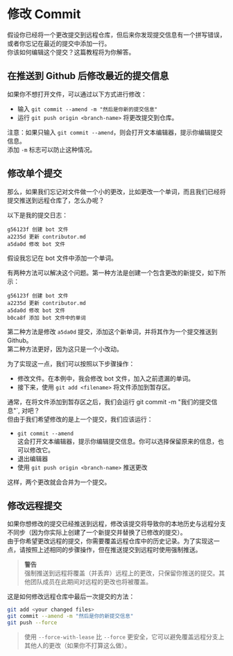 # 修改 Commit

假设你已经将一个更改提交到远程仓库，但后来你发现提交信息有一个拼写错误，或者你忘记在最近的提交中添加一行。  
你该如何编辑这个提交？这篇教程将为你解答。

## 在推送到 Github 后修改最近的提交信息
如果你不想打开文件，可以通过以下方式进行修改：
* 输入 `git commit --amend -m "然后是你新的提交信息"`
* 运行 `git push origin <branch-name>` 将更改提交到仓库。

注意：如果只输入 `git commit --amend`，则会打开文本编辑器，提示你编辑提交信息。  
添加 `-m` 标志可以防止这种情况。

## 修改单个提交

那么，如果我们忘记对文件做一个小的更改，比如更改一个单词，而且我们已经将提交推送到远程仓库了，怎么办呢？

以下是我的提交日志：
```
g56123f 创建 bot 文件
a2235d 更新 contributor.md
a5da0d 修改 bot 文件
```
假设我忘记在 bot 文件中添加一个单词。

有两种方法可以解决这个问题。第一种方法是创建一个包含更改的新提交，如下所示：
```
g56123f 创建 bot 文件
a2235d 更新 contributor.md
a5da0d 修改 bot 文件
b0ca8f 添加 bot 文件中的单词
```
第二种方法是修改 `a5da0d` 提交，添加这个新单词，并将其作为一个提交推送到 Github。  
第二种方法更好，因为这只是一个小改动。

为了实现这一点，我们可以按照以下步骤操作：
* 修改文件。在本例中，我会修改 bot 文件，加入之前遗漏的单词。
* 接下来，使用 `git add <filename>` 将文件添加到暂存区。

通常，在将文件添加到暂存区之后，我们会运行 git commit -m "我们的提交信息"`, 对吧？  
但由于我们希望修改的是上一个提交，我们应该运行：

* `git commit --amend`  
  这会打开文本编辑器，提示你编辑提交信息。你可以选择保留原来的信息，也可以修改它。
* 退出编辑器
* 使用 `git push origin <branch-name>` 推送更改

这样，两个更改就会合并为一个提交。

## 修改远程提交

如果你想修改的提交已经推送到远程，修改该提交将导致你的本地历史与远程分支不同步（因为你实际上创建了一个新提交并替换了已修改的提交）。  
由于你希望更改远程的提交，你需要覆盖远程仓库中的历史记录。为了实现这一点，请按照上述相同的步骤操作，但在推送提交到远程时使用强制推送。

> **警告**  
> 强制推送到远程将覆盖（并丢弃）远程上的更改，只保留你推送的提交。其他团队成员在此期间对远程的更改也将被覆盖。

这是如何修改远程仓库中最后一次提交的方法：

```bash
git add <your changed files>
git commit --amend -m "然后是你的新提交信息"
git push --force
```

>使用 `--force-with-lease` 比 `--force` 更安全，它可以避免覆盖远程分支上其他人的更改（如果你不打算这么做）。